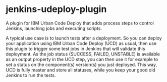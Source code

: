 jenkins-udeploy-plugin
======================

A plugin for IBM Urban Code Deploy that adds process steps to control Jenkins, launching jobs and executing scripts.

A typical use case is to launch tests after a deployment.
So you can deploy your application using IBM Urban Code Deploy (UCD) as usual, then use this plugin to trigger some test jobs in Jenkins that will validate this deployment.
As the job status (SUCCESS, FAILED, UNSTABLE) is available as an output property in the UCD step, you can then use it for example to set a status on the component(s) version(s) you just deployed.
This way, UCD is fully master and store all statuses, while you keep your good old Jenkins to run the tests.

